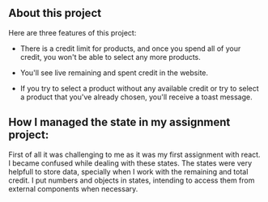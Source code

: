 ## About this project

Here are three features of this project:

- There is a credit limit for products, and once you spend all of your credit, you won't be able to select any more products.

- You'll see live remaining and spent credit in the website. 

- If you try to select a product without any available credit or try to select a product that you've already chosen, you'll receive a toast message.





## How I managed the state in my assignment project:

First of all it was challenging to me as it was my first assignment with react. I became confused while dealing with these states. The states were very helpfull to store data, specially when I work with the remaining and total credit. I put numbers and objects in states, intending to access them from external components when necessary.

